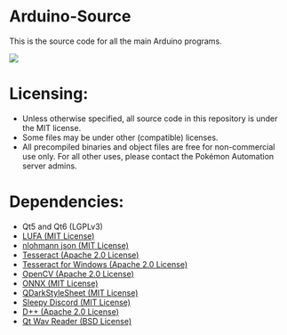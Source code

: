 # Arduino-Source

This is the source code for all the main Arduino programs.

[<img src="https://canary.discordapp.com/api/guilds/695809740428673034/widget.png?style=banner2">](https://discord.gg/cQ4gWxN)


# Licensing:
- Unless otherwise specified, all source code in this repository is under the MIT license.
- Some files may be under other (compatible) licenses.
- All precompiled binaries and object files are free for non-commercial use only. For all other uses, please contact the Pokémon Automation server admins.

# Dependencies:
- Qt5 and Qt6 (LGPLv3)
- [LUFA (MIT License)](https://github.com/abcminiuser/lufa)
- [nlohmann json (MIT License)](https://github.com/nlohmann/json)
- [Tesseract (Apache 2.0 License)](https://github.com/tesseract-ocr/tesseract)
- [Tesseract for Windows (Apache 2.0 License)](https://github.com/peirick/Tesseract-OCR_for_Windows)
- [OpenCV (Apache 2.0 License)](https://github.com/opencv/opencv)
- [ONNX (MIT License)](https://github.com/microsoft/onnxruntime)
- [QDarkStyleSheet (MIT License)](https://github.com/ColinDuquesnoy/QDarkStyleSheet)
- [Sleepy Discord (MIT License)](https://github.com/yourWaifu/sleepy-discord)
- [D++ (Apache 2.0 License)](https://github.com/brainboxdotcc/DPP)
- [Qt Wav Reader (BSD License)](https://code.qt.io/cgit/qt/qtmultimedia.git/tree/examples/multimedia/spectrum/app/wavfile.cpp?h=5.15)
